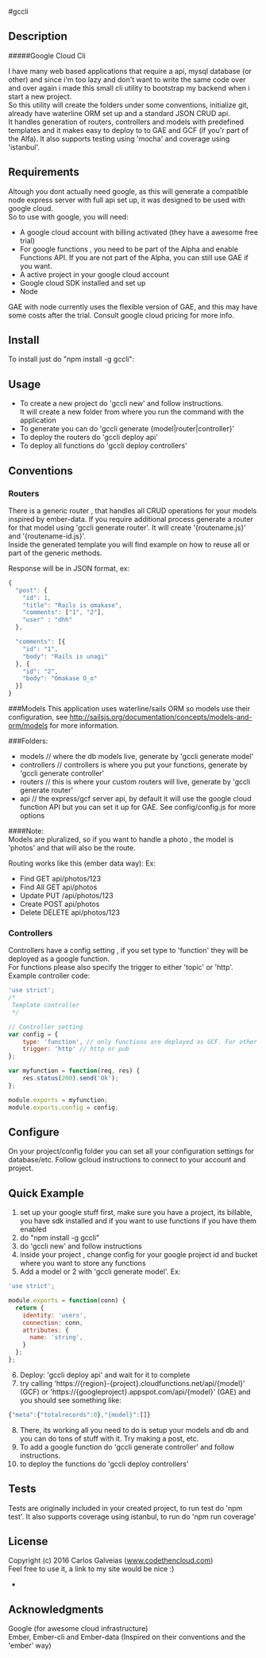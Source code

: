 #gccli

## Description

#####Google Cloud Cli

I have many web based applications that require a api, mysql database (or other) and since i'm too lazy and don't want to write the same code over and over again i made this small cli utility to bootstrap my backend when i start a new project.  
So this utility will create the folders under some conventions, initialize git, already have waterline ORM set up and a standard JSON CRUD api.  
It handles generation of routers, controllers and models with predefined templates and it makes easy to deploy to  to GAE and GCF (if you'r part of the Alfa).
It also supports testing using 'mocha' and coverage using 'istanbul'.

## Requirements

Altough you dont actually need google, as this will generate a compatible node express server with full api set up, it was designed to be used with google cloud.  
So to use with google, you will need:  
* A google cloud account with billing activated (they have a awesome free trial)
* For google functions , you need to be part of the Alpha and enable Functions API. If you are not part of the Alpha, you can still use GAE if you want.
* A active project in your google cloud account
* Google cloud SDK installed and set up
* Node

GAE with node currently uses the flexible version of GAE, and this may have some costs after the trial. Consult google cloud pricing for more info.

## Install

To install just do "npm install -g gccli":

## Usage

* To create a new project do 'gccli new' and follow instructions.  
  It will create a new folder from where you run the command with the application
* To generate you can do 'gccli generate {model|router|controller}'
* To deploy the routers do 'gccli deploy api'
* To deploy all functions do 'gccli deploy controllers'

## Conventions

### Routers
There is a generic router , that handles all CRUD operations for your models inspired by ember-data.
If you require additional process generate a router for that model using 'gccli generate router'. It will create '{routename.js}' and '{routename-id.js}'.  
Inside the generated template you will find example on how to reuse all or part of the generic methods.

Response will be in JSON format, ex:

```javascript
{
  "post": {
    "id": 1,
    "title": "Rails is omakase",
    "comments": ["1", "2"],
    "user" : "dhh"
  },

  "comments": [{
    "id": "1",
    "body": "Rails is unagi"
  }, {
    "id": "2",
    "body": "Omakase O_o"
  }]
}
```

###Models
This application uses waterline/sails ORM so models use their configuration, see http://sailsjs.org/documentation/concepts/models-and-orm/models for more information.  

###Folders:  
* models  // where the db models live, generate by 'gccli generate model'  
* controllers // controllers is where you put your functions, generate by 'gccli generate controller'  
* routers // this is where your custom routers will live, generate by 'gccli generate router'  
* api // the express/gcf server api, by default it will use the google cloud function API but you can set it up for GAE. See config/config.js for more options

####Note:  
Models are pluralized, so if you want to handle a photo , the model is 'photos' and that will also be the route.

Routing works like this (ember data way):
Ex:
* Find	GET	api/photos/123
* Find All	GET	api/photos
* Update	PUT	/api/photos/123
* Create	POST	api/photos
* Delete	DELETE	api/photos/123

### Controllers
Controllers have a config setting , if you set type to 'function' they will be deployed as a google function.  
For functions please also specify the trigger to either 'topic' or 'http'. Example controller code:  

```javascript
'use strict';
/*
 Template controller
 */

// Controller setting
var config = {
    type: 'function', // only functions are deployed as GCF. For other purposes just require it
    trigger: 'http' // http or pub
};

var myfunction = function(req, res) {
    res.status(200).send('Ok');
};

module.exports = myfunction;
module.exports.config = config;

```  

## Configure

On your project/config folder you can set all your configuration settings for database/etc.
Follow gcloud instructions to connect to your account and project.

## Quick Example

1) set up your google stuff first, make sure you have a project, its billable, you have sdk installed and if you
want to use functions if you have them enabled   
2) do "npm install -g gccli"
3) do 'gccli new' and follow instructions  
4) inside your project , change config for your google project id and bucket where you want to store any functions 
5) Add a model or 2 with 'gccli generate model'. Ex:  
```javascript
'use strict';

module.exports = function(conn) {
  return {
    identity: 'users',
    connection: conn,
    attributes: {
      name: 'string',
    }
  };
};
```  
6) Deploy: 'gccli deploy api' and wait for it to complete  
7) try calling 'https://{region}-{project}.cloudfunctions.net/api/{model}' (GCF) or 'https://{googleproject}.appspot.com/api/{model}' (GAE) and you should see something like:
```javascript
{"meta":{"totalrecords":0},"{model}":[]}
```
8) There, its working all you need to do is setup your models and db and you can do tons of stuff with it.
Try making a post, etc.  
9) To add a google function do 'gccli generate controller' and follow instructions.  
10) to deploy the functions do 'gccli deploy controllers'

## Tests

Tests are originally included in your created project, to run test do 'npm test'. It also supports coverage using istanbul, to run do 'npm run coverage'

## License

Copyright (c) 2016 Carlos Galveias (www.codethencloud.com)  
Feel free to use it, a link to my site would be nice :)

-

## Acknowledgments
Google (for awesome cloud infrastructure)  
Ember, Ember-cli and Ember-data (Inspired on their conventions and the 'ember' way)  
